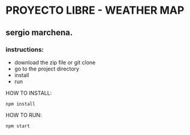 # PROYECTO LIBRE - WEATHER MAP  
## sergio marchena.

### instructions:
* download the zip file or git clone
* go to the project directory
* install 
* run

HOW TO INSTALL:

```
npm install
```

HOW TO RUN:

```
npm start
```


